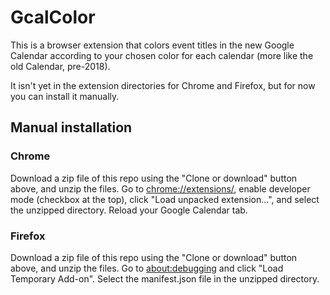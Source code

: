 # GcalColor

This is a browser extension that colors event titles in the new Google Calendar according to your chosen color for each calendar (more like the old Calendar, pre-2018).

It isn't yet in the extension directories for Chrome and Firefox, but for now you can install it manually.

## Manual installation

### Chrome

Download a zip file of this repo using the "Clone or download" button above, and unzip the files. Go to [chrome://extensions/](chrome://extensions/), enable developer mode (checkbox at the top), click "Load unpacked extension...", and select the unzipped directory. Reload your Google Calendar tab.

### Firefox

Download a zip file of this repo using the "Clone or download" button above, and unzip the files. Go to [about:debugging](about:debugging) and click "Load Temporary Add-on". Select the manifest.json file in the unzipped directory.
